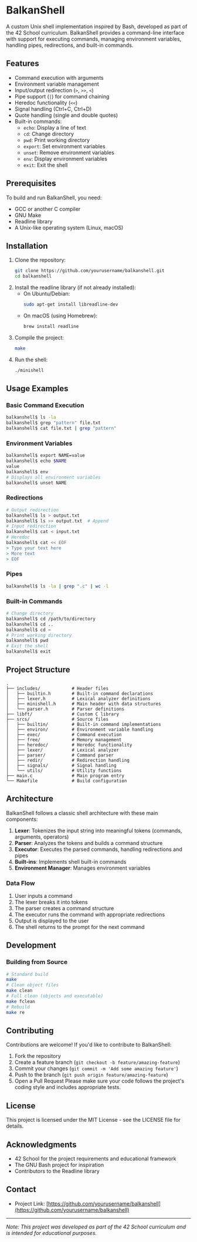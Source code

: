 # BalkanShell
A custom Unix shell implementation inspired by Bash, developed as part of the 42 School curriculum. BalkanShell provides a command-line interface with support for executing commands, managing environment variables, handling pipes, redirections, and built-in commands.
## Features
- Command execution with arguments
- Environment variable management
- Input/output redirection (`>`, `>>`, `<`)
- Pipe support (`|`) for command chaining
- Heredoc functionality (`<<`)
- Signal handling (Ctrl+C, Ctrl+D)
- Quote handling (single and double quotes)
- Built-in commands:
  - `echo`: Display a line of text
  - `cd`: Change directory
  - `pwd`: Print working directory
  - `export`: Set environment variables
  - `unset`: Remove environment variables
  - `env`: Display environment variables
  - `exit`: Exit the shell
## Prerequisites
To build and run BalkanShell, you need:
- GCC or another C compiler
- GNU Make
- Readline library
- A Unix-like operating system (Linux, macOS)
## Installation
1. Clone the repository:
   ```bash
   git clone https://github.com/yourusername/balkanshell.git
   cd balkanshell
   ```
2. Install the readline library (if not already installed):
   - On Ubuntu/Debian:
     ```bash
     sudo apt-get install libreadline-dev
     ```
   - On macOS (using Homebrew):
     ```bash
     brew install readline
     ```
3. Compile the project:
   ```bash
   make
   ```
4. Run the shell:
   ```bash
   ./minishell
   ```
## Usage Examples
### Basic Command Execution
```bash
balkanshell$ ls -la
balkanshell$ grep "pattern" file.txt
balkanshell$ cat file.txt | grep "pattern"
```
### Environment Variables
```bash
balkanshell$ export NAME=value
balkanshell$ echo $NAME
value
balkanshell$ env
# Displays all environment variables
balkanshell$ unset NAME
```
### Redirections
```bash
# Output redirection
balkanshell$ ls > output.txt
balkanshell$ ls >> output.txt  # Append
# Input redirection
balkanshell$ cat < input.txt
# Heredoc
balkanshell$ cat << EOF
> Type your text here
> More text
> EOF
```
### Pipes
```bash
balkanshell$ ls -la | grep ".c" | wc -l
```
### Built-in Commands
```bash
# Change directory
balkanshell$ cd /path/to/directory
balkanshell$ cd ..
balkanshell$ cd ~
# Print working directory
balkanshell$ pwd
# Exit the shell
balkanshell$ exit
```
## Project Structure
```
.
├── includes/            # Header files
│   ├── builtin.h        # Built-in command declarations
│   ├── lexer.h          # Lexical analyzer definitions
│   ├── minishell.h      # Main header with data structures
│   └── parser.h         # Parser definitions
├── libft/               # Custom C library
├── srcs/                # Source files
│   ├── builtin/         # Built-in command implementations
│   ├── environ/         # Environment variable handling
│   ├── exec/            # Command execution
│   ├── free/            # Memory management
│   ├── heredoc/         # Heredoc functionality
│   ├── lexer/           # Lexical analyzer
│   ├── parser/          # Command parser
│   ├── redir/           # Redirection handling
│   ├── signals/         # Signal handling
│   └── utils/           # Utility functions
├── main.c               # Main program entry
└── Makefile             # Build configuration
```
## Architecture
BalkanShell follows a classic shell architecture with these main components:
1. **Lexer**: Tokenizes the input string into meaningful tokens (commands, arguments, operators)
2. **Parser**: Analyzes the tokens and builds a command structure
3. **Executor**: Executes the parsed commands, handling redirections and pipes
4. **Built-ins**: Implements shell built-in commands
5. **Environment Manager**: Manages environment variables
### Data Flow
1. User inputs a command
2. The lexer breaks it into tokens
3. The parser creates a command structure
4. The executor runs the command with appropriate redirections
5. Output is displayed to the user
6. The shell returns to the prompt for the next command
## Development
### Building from Source
```bash
# Standard build
make
# Clean object files
make clean
# Full clean (objects and executable)
make fclean
# Rebuild
make re
```
## Contributing
Contributions are welcome! If you'd like to contribute to BalkanShell:
1. Fork the repository
2. Create a feature branch (`git checkout -b feature/amazing-feature`)
3. Commit your changes (`git commit -m 'Add some amazing feature'`)
4. Push to the branch (`git push origin feature/amazing-feature`)
5. Open a Pull Request
Please make sure your code follows the project's coding style and includes appropriate tests.
## License
This project is licensed under the MIT License - see the LICENSE file for details.
## Acknowledgments
- 42 School for the project requirements and educational framework
- The GNU Bash project for inspiration
- Contributors to the Readline library
## Contact
- Project Link: [https://github.com/yourusername/balkanshell](https://github.com/yourusername/balkanshell)
---
*Note: This project was developed as part of the 42 School curriculum and is intended for educational purposes.*
